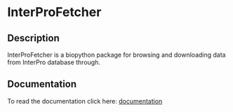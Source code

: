 # InterProFetcher
## Description
InterProFetcher is a biopython package for browsing and downloading data from InterPro database through.

## Documentation
To read the documentation click here: [documentation](https://htmlpreview.github.io/?https://github.com/rmalinowska/InterProFetcher/blob/master/Bio/docs/_build/html/index.html ) 



